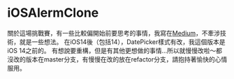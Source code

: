 # iOSAlermClone
關於這場挑戰賽，有一些比較偏開始前要思考的事情，我寫在[Medium](https://medium.com/ios-app%E9%96%8B%E7%99%BC%E4%B9%8B%E4%B8%96%E7%95%8C%E9%80%99%E9%BA%BC%E5%A4%A7/ios-%E9%97%9C%E6%96%BC%E5%AF%A6%E4%BD%9C%E6%89%8B%E6%A9%9F%E5%85%A7%E5%BB%BA%E9%AC%A7%E9%90%98%E9%82%A3%E5%A0%B4%E6%8C%91%E6%88%B0%E8%B3%BD-b9e98c33f38)，不牽涉技術，就是一些想法。
在iOS14後（包括14），DatePicker樣式有改，我這個版本是iOS 14之前的。
有想說要重構，但是有其他更想做的事情...所以就慢慢改啦～都沒改的版本在master分支，有慢慢在改的放在refactor分支，請抱持著愉快的心情服用。
